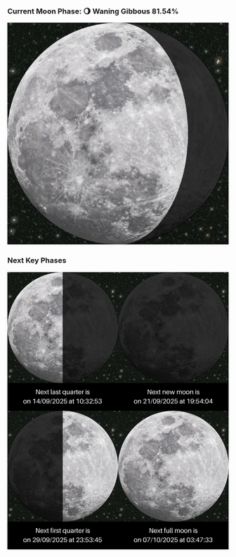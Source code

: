 ### Current Moon Phase: 🌖 Waning Gibbous 81.54%
![Moon Phase](moonphase.png)
### Next Key Phases
![Gallery](gallery.png)